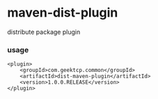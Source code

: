 maven-dist-plugin
=======================
distribute package plugin



### usage
```
<plugin>
    <groupId>com.geektcp.common</groupId>
    <artifactId>dist-maven-plugin</artifactId>
    <version>1.0.0.RELEASE</version>
</plugin>
```
